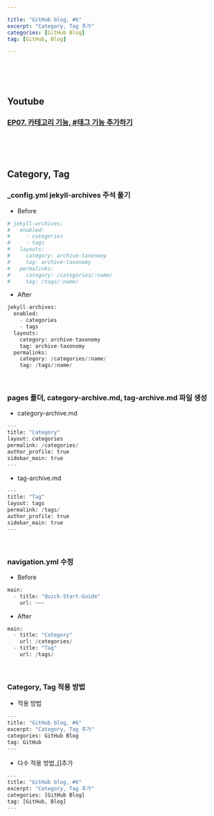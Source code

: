 ```yaml
---

title: "GitHub blog, #6"
excerpt: "Category, Tag 추가"
categories: [GitHub Blog]
tag: [GitHub, Blog]

---
```


<br><br><br>

## Youtube

### [EP07. 카테고리 기능, #태그 기능 추가하기](https://youtu.be/3UOh0rKlxjg)

<br><br><br>

## Category, Tag

### _config.yml jekyll-archives 주석 풀기

- Before

```python
# jekyll-archives:
#   enabled:
#     - categories
#     - tags
#   layouts:
#     category: archive-taxonomy
#     tag: archive-taxonomy
#   permalinks:
#     category: /categories/:name/
#     tag: /tags/:name/
```

- After

```python
jekyll-archives:
  enabled:
    - categories
    - tags
  layouts:
    category: archive-taxonomy
    tag: archive-taxonomy
  permalinks:
    category: /categories/:name/
    tag: /tags/:name/
```

<br>

### pages 폴더, category-archive.md, tag-archive.md 파일 생성

- category-archive.md

```python
---
title: "Category"
layout: categories
permalink: /categories/
author_profile: true
sidebar_main: true
---
```

- tag-archive.md

```python
---
title: "Tag"
layout: tags
permalink: /tags/
author_profile: true
sidebar_main: true
---
```

<br>

### navigation.yml 수정

- Before

```python
main:
  - title: "Quick-Start-Guide"
    url: ~~~
```

- After

```python
main:
  - title: "Category"
    url: /categories/
  - title: "Tag"
    url: /tags/
```

<br>

### Category, Tag 적용 방법

- 적용 방법

```python
---
title: "GitHub blog, #6"
excerpt: "Category, Tag 추가"
categories: GitHub Blog
tag: GitHub
---
```

- 다수 적용 방법_[]추가

```python
---
title: "GitHub blog, #6"
excerpt: "Category, Tag 추가"
categories: [GitHub Blog]
tag: [GitHub, Blog]
---
```